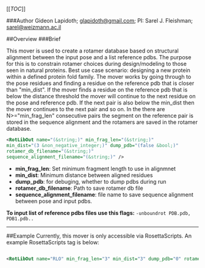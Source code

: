 [[_TOC_]]

###Author
Gideon Lapidoth; glapidoth@gmail.com; PI: Sarel J. Fleishman; sarel@weizmann.ac.il

##Overview
###Brief 

This mover is used to create a rotamer database based on structural alignment between the input pose and a list reference pdbs. The purpose for this is to constrain rotamer choices during design/modeling to those seen in natural proteins. Best use case scenario: designing a new protein within a defined protein fold family. 
The mover works by going through to the pose residues and finding a residue on the reference pdb that is closer than "min_dist". If the mover finds a residue on the reference pdb that is below the distance threshold the mover will continue to the next residue on the pose and reference pdb. If the next pair is also below the min_dist then the mover continues to the next pair and so on. In the there are N>="min_frag_len" consecutive pairs the segment on the reference pair is stored in the sequence alignment and the rotamers are saved in the rotamer database.



```xml
<RotLibOut name="(&string;)" min_frag_len="(&string;)"
min_dist="(3 &non_negative_integer;)" dump_pdb="(false &bool;)"
rotamer_db_filename="(&string;)"
sequence_alignment_filename="(&string;)" />
```

-   **min_frag_len**: Set minimum fragment length to use in alignmnet
-   **min_dist**: Minimum distance between aligned residues
-   **dump_pdb**: for debuging, whether to dump pdbs during run
-   **rotamer_db_filename**: Path to save rotamer db file
-   **sequence_alignment_filename**: file name to save sequence alignment between pose and input pdbs.

**To input list of reference pdbs files use this flags:**
`-unboundrot PDB.pdb, PDB1.pdb..`

---
##Example
Currently, this mover is only accessible via RosettaScripts. 
An example RosettaScripts tag is below:

```xml

<RotLibOut name="RLO" min_frag_len="3" min_dist="3" dump_pdb="0" rotamer_db_filename="rot.db"        sequence_alignment_filename="seq.f" />
```
